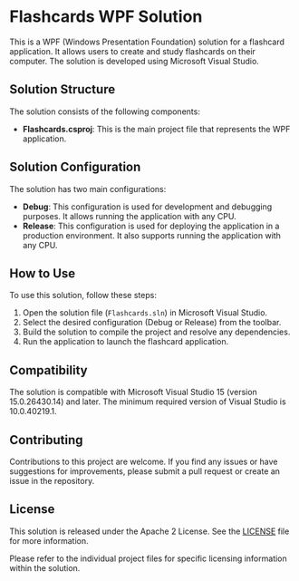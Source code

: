 # Flashcards WPF Solution

This is a WPF (Windows Presentation Foundation) solution for a flashcard application. It allows users to create and study flashcards on their computer. The solution is developed using Microsoft Visual Studio.

## Solution Structure

The solution consists of the following components:

- **Flashcards.csproj**: This is the main project file that represents the WPF application.

## Solution Configuration

The solution has two main configurations:

- **Debug**: This configuration is used for development and debugging purposes. It allows running the application with any CPU.
- **Release**: This configuration is used for deploying the application in a production environment. It also supports running the application with any CPU.

## How to Use

To use this solution, follow these steps:

1. Open the solution file (`Flashcards.sln`) in Microsoft Visual Studio.
2. Select the desired configuration (Debug or Release) from the toolbar.
3. Build the solution to compile the project and resolve any dependencies.
4. Run the application to launch the flashcard application.

## Compatibility

The solution is compatible with Microsoft Visual Studio 15 (version 15.0.26430.14) and later. The minimum required version of Visual Studio is 10.0.40219.1.

## Contributing

Contributions to this project are welcome. If you find any issues or have suggestions for improvements, please submit a pull request or create an issue in the repository.

## License

This solution is released under the Apache 2 License. See the [LICENSE](LICENSE) file for more information.

Please refer to the individual project files for specific licensing information within the solution.
